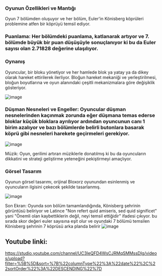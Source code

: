 ### Oyunun Özellikleri ve Mantığı

Oyun 7 bölümden oluşuyor ve her bölüm, Euler'in Könisberg köprüleri problemine atfen bir köprüyü temsil ediyor.

### Puanlama: Her bölümdeki puanlama, katlanarak artıyor ve 7. bölümde büyük bir puan düşüşüyle sonuçlanıyor ki bu da Euler sayısı olan 2.71828 değerine ulaşılıyor.


### Oynanış
Oyuncular, bir bloku yönetiyor ve her hamlede blok ya yatay ya da dikey olarak hareket ettirilerek ilerliyor. Bloğun hareket mekaniği ve yerleştirilmesi, bloğun boyutlarına ve oyun alanındaki çeşitli mekanizmalara göre değişiklik gösteriyor.



![image](https://github.com/pantherleon-22/untiy_bloxorz_uludag/assets/123326812/d564c2cc-b6b6-4482-8bea-8a981582a5d3)






### Düşman Nesneleri ve Engeller: Oyuncular düşman nesnelerinden kaçınmak zorunda eğer düşmana temas ederse bloklar küçük bloklara ayrılıyor ardından oyuncunun canı 1 birim azalıyor ve bazı bölümlerde belirli butonlara basarak köprü gibi nesneleri harekete geçirmeleri gerekiyor.

![image](https://github.com/pantherleon-22/untiy_bloxorz_uludag/assets/123326812/a25ea062-020d-4075-96e4-84babd3e0d7d)

Müzik: Oyun, gerilimi artıran müziklerle donatılmış ki bu da oyuncuların dikkatini ve strateji geliştirme yeteneğini pekiştirmeyi amaçlıyor.

### Görsel Tasarım
Oyunun görsel tasarımı, orijinal Bloxorz oyunundan esinlenmiş ve oyuncuların ilgisini çekecek şekilde tasarlanmış.

![image](https://github.com/pantherleon-22/untiy_bloxorz_uludag/assets/123326812/8b6462ea-5771-4d05-bf5e-a32de3e5e112)




Son Ekran: Oyunda son bölüm tamamlandığında, Könisberg şehrinin görüntüsü beliriyor ve Latince "Non refert quid amiseris, sed quid significet" yani "Önemli olan kaybettiklerin değil, neyi temsil ettiğidir" ifadesi çıkıyor.
bu sırada skor değeri euler sayısına eşit olur ve oyundaki 7 bölümü temsilen Könisberg şehrinin 7 köprüsü arka planda belirir
![image](https://github.com/pantherleon-22/untiy_bloxorz_uludag/assets/123326812/b5dbdd15-9477-48ce-b36d-fd521da5afba)






## Youtube linki:

https://studio.youtube.com/channel/UC3IeQFD4WsCJRMqSMMssDlg/videos/upload?filter=%5B%5D&sort=%7B%22columnType%22%3A%22date%22%2C%22sortOrder%22%3A%22DESCENDING%22%7D



